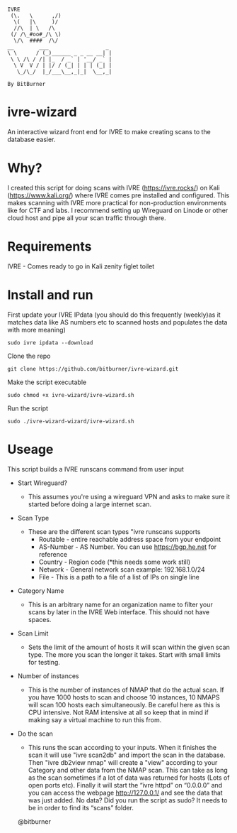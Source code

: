 ```
IVRE
 (\.   \      ,/)
  \(   |\     )/
  //\  | \   /\
 (/ /\_#oo#_/\ \)
  \/\  ####  /\/
__        ___                  _ 
\ \      / (_)______ _ _ __ __| |
 \ \ /\ / /| |_  / _` | '__/ _` |
  \ V  V / | |/ / (_| | | | (_| |
   \_/\_/  |_/___\__,_|_|  \__,_|
                                 
By BitBurner
```


# ivre-wizard
An interactive wizard front end for IVRE to make creating scans to the database easier.

# Why?
I created this script for doing scans with IVRE (https://ivre.rocks/) on Kali (https://www.kali.org/) where IVRE comes pre installed and configured. This makes scanning with IVRE more practical for non-production environments like for CTF and labs. I recommend setting up Wireguard on Linode or other cloud host and pipe all your scan traffic through there. 

# Requirements
IVRE - Comes ready to go in Kali
zenity
figlet
toilet

# Install and run

First update your IVRE IPdata (you should do this frequently (weekly)as it matches data like AS numbers etc to scanned hosts and populates the data with more meaning)

```
sudo ivre ipdata --download
```

Clone the repo

```
git clone https://github.com/bitburner/ivre-wizard.git
```

Make the script executable

```
sudo chmod +x ivre-wizard/ivre-wizard.sh
```

Run the script

```
sudo ./ivre-wizard-wizard/ivre-wizard.sh
```

# Useage

This script builds a IVRE runscans command from user input

- Start Wireguard?
    - This assumes you're using a wireguard VPN and asks to make sure it started before doing a large internet scan.

- Scan Type
    - These are the different scan types "ivre runscans supports
        - Routable - entire reachable address space from your endpoint
        - AS-Number - AS Number. You can use https://bgp.he.net for reference
        - Country - Region code (*this needs some work still)
        - Network - General network scan example: 192.168.1.0/24
        - File - This is a path to a file of a list of IPs on single line

- Category Name
    - This is an arbitrary name for an organization name to filter your scans by later in the IVRE Web interface. This should not have spaces.

- Scan Limit
    - Sets the limit of the amount of hosts it will scan within the given scan type. The more you scan the longer it takes. Start with small limits for testing.

- Number of instances
    - This is the number of instances of NMAP that do the actual scan. If you have 1000 hosts to scan and choose 10 instances, 10 NMAPS will scan 100 hosts each simultaneously. Be careful here as this is CPU intensive. Not RAM intensive at all so keep that in mind if making say a virtual machine to run this from.

- Do the scan
    - This runs the scan according to your inputs. When it finishes the scan it will use "ivre scan2db" and import the scan in the database. Then "ivre db2view nmap" will create a "view" according to your Category and other data from the NMAP scan. This can take as long as the scan sometimes if a lot of data was returned for hosts (Lots of open ports etc). Finally it will start the “ivre httpd” on “0.0.0.0” and you can access the webpage http://127.0.0.1/ and see the data that was just added. No data? Did you run the script as sudo? It needs to be in order to find its “scans” folder.

    @bitburner